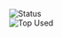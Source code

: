 
![Status](https://github-readme-stats.vercel.app/api?username=KillerBOSS2019&count_private=true&show_icons=true&theme=tokyonight)
<br>
![Top Used](https://github-readme-stats.vercel.app/api/top-langs/?username=KillerBOSS2019&layout=compact)
